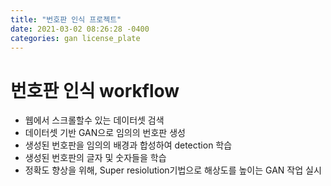 ```yaml
---
title: "번호판 인식 프로젝트"
date: 2021-03-02 08:26:28 -0400
categories: gan license_plate
---
```


# 번호판 인식 workflow

- 웹에서 스크롤할수 있는 데이터셋 검색
- 데이터셋 기반 GAN으로 임의의 번호판 생성
- 생성된 번호판을 임의의 배경과 합성하여 detection 학습
- 생성된 번호판의 글자 및 숫자들을 학습
- 정확도 향상을 위해, Super resiolution기법으로 해상도를 높이는 GAN 작업 실시

